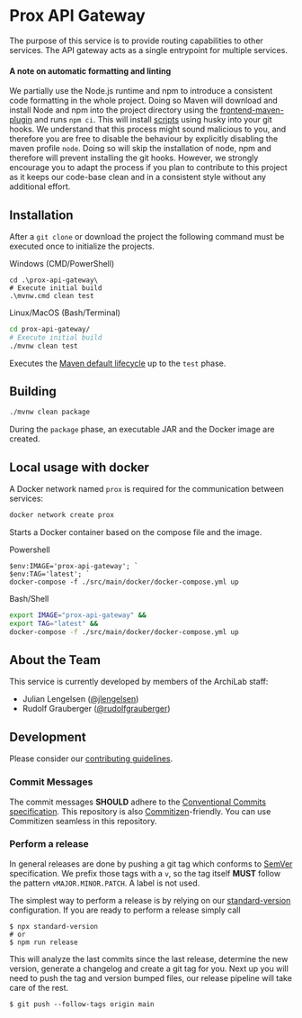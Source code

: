 # Prox API Gateway

The purpose of this service is to provide routing capabilities to other services. The API gateway
acts as a single entrypoint for multiple services.

#### A note on automatic formatting and linting

We partially use the Node.js runtime and npm to introduce a consistent code formatting in the whole
project. Doing so Maven will download and install Node and npm into the project directory using the
[frontend-maven-plugin](https://github.com/eirslett/frontend-maven-plugin)
and runs `npm ci`. This will install [scripts](./.husky) using husky into your git hooks.
We understand that this process might sound malicious to you, and therefore you are free
to disable the behaviour by explicitly disabling the maven profile `node`. Doing so will skip the
installation of node, npm and therefore will prevent installing the git hooks. However, we strongly
encourage you to adapt the process if you plan to contribute to this project as it keeps our
code-base clean and in a consistent style without any additional effort.

## Installation

After a `git clone` or download the project the following command must be executed once to initialize the projects.

Windows (CMD/PowerShell)

```posh
cd .\prox-api-gateway\
# Execute initial build
.\mvnw.cmd clean test
```

Linux/MacOS (Bash/Terminal)

```bash
cd prox-api-gateway/
# Execute initial build
./mvnw clean test
```

Executes the [Maven default lifecycle](https://maven.apache.org/guides/introduction/introduction-to-the-lifecycle.html) up to the `test` phase.

## Building

```bash
./mvnw clean package
```

During the `package` phase, an executable JAR and the Docker image are created.

## Local usage with docker

A Docker network named `prox` is required for the communication between services:

```bash
docker network create prox
```

Starts a Docker container based on the compose file and the image.

Powershell

```posh
$env:IMAGE='prox-api-gateway'; `
$env:TAG='latest'; `
docker-compose -f ./src/main/docker/docker-compose.yml up
```

Bash/Shell

```bash
export IMAGE="prox-api-gateway" &&
export TAG="latest" &&
docker-compose -f ./src/main/docker/docker-compose.yml up
```

## About the Team

This service is currently developed by members of the ArchiLab staff:

- Julian Lengelsen ([@jlengelsen](https://github.com/jlengelsen))
- Rudolf Grauberger ([@rudolfgrauberger](https://github.com/rudolfgrauberger))

## Development

Please consider our [contributing guidelines](./CONTRIBUTING.md).

### Commit Messages

The commit messages **SHOULD** adhere to the
[Conventional Commits specification](https://conventionalcommits.org/). This
repository is also
[Commitizen](https://github.com/pocommitizen/cz-cli)-friendly. You can use
Commitizen seamless in this repository.

### Perform a release

In general releases are done by pushing a git tag which conforms to
[SemVer](https://semver.org/) specification. We prefix those tags with a `v`, so
the tag itself **MUST** follow the pattern `vMAJOR.MINOR.PATCH`. A label is not
used.

The simplest way to perform a release is by relying on our
[standard-version](https://github.com/conventional-changelog/standard-version)
configuration. If you are ready to perform a release simply call

```shell
$ npx standard-version
# or
$ npm run release
```

This will analyze the last commits since the last release, determine the new
version, generate a changelog and create a git tag for you. Next up you will
need to push the tag and version bumped files, our release pipeline will take
care of the rest.

```shell
$ git push --follow-tags origin main
```